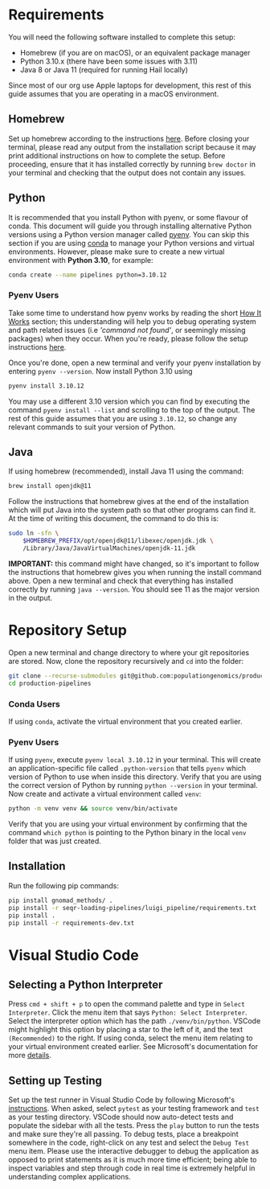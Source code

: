 # Requirements

You will need the following software installed to complete this setup:

- Homebrew (if you are on macOS), or an equivalent package manager
- Python 3.10.x (there have been some issues with 3.11)
- Java 8 or Java 11 (required for running Hail locally)

Since most of our org use Apple laptops for development, this rest of this guide assumes
that you are operating in a macOS environment.

## Homebrew

Set up homebrew according to the instructions [here](https://brew.sh/). Before closing
your terminal, please read any output from the installation script because it may print
additional instructions on how to complete the setup. Before proceeding, ensure that it
has installed correctly by running `brew doctor` in your terminal and checking that the
output does not contain any issues.

## Python

It is recommended that you install Python with pyenv, or some flavour of conda. This
document will guide you through installing alternative Python versions using a Python
version manager called [pyenv](https://github.com/pyenv/pyenv). You can skip this section
if you are using [conda](https://docs.conda.io/en/latest/) to manage your Python versions
and virtual environments. However, please make sure to create a new virtual environment
with **Python 3.10**, for example:

```sh
conda create --name pipelines python=3.10.12
```

### Pyenv Users

Take some time to understand how pyenv works by reading the short
[How It Works](https://github.com/pyenv/pyenv#how-it-works) section; this understanding
will help you to debug operating system and path related issues (i.e _'command not
found'_, or seemingly missing packages) when they occur. When you're ready, please
follow the setup instructions [here](https://github.com/pyenv/pyenv#installation).

Once you're done, open a new terminal and verify your pyenv installation by entering
`pyenv --version`. Now install Python 3.10 using

```sh
pyenv install 3.10.12
```

You may use a different 3.10 version which you can find by executing the command
`pyenv install --list` and scrolling to the top of the output. The rest of this guide
assumes that you are using `3.10.12`, so change any relevant commands to suit your
version of Python.

## Java

If using homebrew (recommended), install Java 11 using the command:

```sh
brew install openjdk@11
```

Follow the instructions that homebrew gives at the end of the installation which will
put Java into the system path so that other programs can find it. At the time of writing
this document, the command to do this is:

```sh
sudo ln -sfn \
    $HOMEBREW_PREFIX/opt/openjdk@11/libexec/openjdk.jdk \
    /Library/Java/JavaVirtualMachines/openjdk-11.jdk
```

**IMPORTANT:** this command might have changed, so it's important to follow the
instructions that homebrew gives you when running the install command above. Open a new
terminal and check that everything has installed correctly by running `java --version`.
You should see 11 as the major version in the output.

# Repository Setup

Open a new terminal and change directory to where your git repositories are stored. Now,
clone the repository recursively and `cd` into the folder:

```sh
git clone --recurse-submodules git@github.com:populationgenomics/production-pipelines.git
cd production-pipelines
```

### Conda Users

If using `conda`, activate the virtual environment that you created earlier.

### Pyenv Users

If using `pyenv`, execute `pyenv local 3.10.12` in your terminal. This will create an
application-specific file called `.python-version` that tells `pyenv` which version of
Python to use when inside this directory. Verify that you are using the correct version
of Python by running `python --version` in your terminal. Now create and activate a virtual
environment called `venv`:

```sh
python -m venv venv && source venv/bin/activate
```

Verify that you are using your virtual environment by confirming that the command
`which python` is pointing to the Python binary in the local `venv` folder that
was just created.

## Installation

Run the following pip commands:

```sh
pip install gnomad_methods/ .
pip install -r seqr-loading-pipelines/luigi_pipeline/requirements.txt
pip install .
pip install -r requirements-dev.txt
```

# Visual Studio Code

## Selecting a Python Interpreter

Press `cmd + shift + p` to open the command palette and type in `Select Interpreter`.
Click the menu item that says `Python: Select Interpreter`. Select the interpreter
option which has the path `./venv/bin/python`. VSCode might highlight this option by
placing a star to the left of it, and the text `(Recommended)` to the right. If using
conda, select the menu item relating to your virtual environment created earlier. See
Microsoft's documentation for more [details](https://code.visualstudio.com/docs/python/environments#_creating-environments).

## Setting up Testing

Set up the test runner in Visual Studio Code by following Microsoft's
[instructions](https://code.visualstudio.com/docs/python/testing#_configure-tests). When
asked, select `pytest` as your testing framework and `test` as your testing directory.
VSCode should now auto-detect tests and populate the sidebar with all the tests. Press
the `play` button to run the tests and make sure they're all passing. To debug tests,
place a breakpoint somewhere in the code, right-click on any test and select the
`Debug Test` menu item. Please use the interactive debugger to debug the application as
opposed to print statements as it is much more time efficient; being able to inspect
variables and step through code in real time is extremely helpful in understanding
complex applications.
